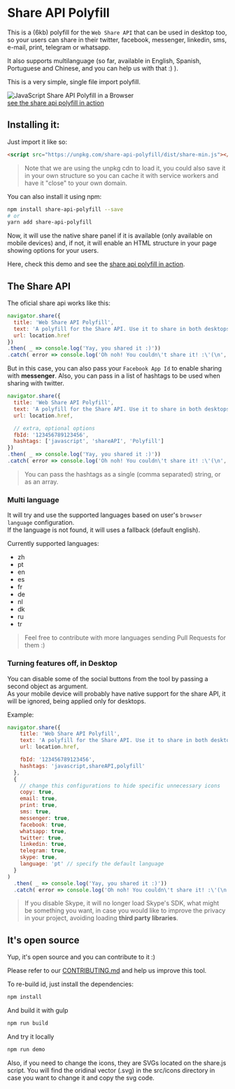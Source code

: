 # Share API Polyfill

This is a (6kb) polyfill for the `Web Share API` that can be used in desktop too, so your users can share in their twitter, facebook, messenger, linkedin, sms, e-mail, print, telegram or whatsapp.

It also supports multilanguage (so far, available in English, Spanish, Portuguese and Chinese, and you can help us with that :) ).

This is a very simple, single file import polyfill.

![JavaScript Share API Polyfill in a Browser](https://github.com/NascHQ/share-api-polyfill/blob/master/demo/demo.gif?raw=true)  
[see the share api polyfill in action](https://naschq.github.io/share-api-polyfill/demo/)

## Installing it:

Just import it like so:

```html
<script src="https://unpkg.com/share-api-polyfill/dist/share-min.js"></script>
```

> Note that we are using the unpkg cdn to load it, you could also save it in your own structure so you can cache it with service workers and have it "close" to your own domain.

You can also install it using npm:

```sh
npm install share-api-polyfill --save
# or
yarn add share-api-polyfill
```

Now, it will use the native share panel if it is available (only available on mobile devices) and, if not, it will enable an HTML structure in your page showing options for your users.

Here, check this demo and see the [share api polyfill in action](https://naschq.github.io/share-api-polyfill/demo/).

## The Share API

The oficial share api works like this:

```js
navigator.share({
  title: 'Web Share API Polyfill',
  text: 'A polyfill for the Share API. Use it to share in both desktops and mobile devices.',
  url: location.href
})
.then( _ => console.log('Yay, you shared it :)'))
.catch( error => console.log('Oh noh! You couldn\'t share it! :\'(\n', error));
```

But in this case, you can also pass your `Facebook App Id` to enable sharing with **messenger**.
Also, you can pass in a list of hashtags to be used when sharing with twitter.

```js
navigator.share({
  title: 'Web Share API Polyfill',
  text: 'A polyfill for the Share API. Use it to share in both desktops and mobile devices.',
  url: location.href,

  // extra, optional options
  fbId: '123456789123456',
  hashtags: ['javascript', 'shareAPI', 'Polyfill']
})
.then( _ => console.log('Yay, you shared it :)'))
.catch( error => console.log('Oh noh! You couldn\'t share it! :\'(\n', error));
```

> You can pass the hashtags as a single (comma separated) string, or as an array.

### Multi language

It will try and use the supported languages based on user's `browser language` configuration.  
If the language is not found, it will uses a fallback (default english).

Currently supported languages:

- zh
- pt
- en
- es
- fr
- de
- nl
- dk
- ru
- tr

> Feel free to contribute with more languages sending Pull Requests for them :)

### Turning features off, in Desktop

You can disable some of the social buttons from the tool by passing a second object as argument.  
As your mobile device will probably have native support for the share API, it will be ignored, being applied only for desktops.

Example:

```js
navigator.share({
    title: 'Web Share API Polyfill',
    text: 'A polyfill for the Share API. Use it to share in both desktops and mobile devices.',
    url: location.href,

    fbId: '123456789123456',
    hashtags: 'javascript,shareAPI,polyfill'
  },
  {
    // change this configurations to hide specific unnecessary icons
    copy: true,
    email: true,
    print: true,
    sms: true,
    messenger: true,
    facebook: true,
    whatsapp: true,
    twitter: true,
    linkedin: true,
    telegram: true,
    skype: true,
    language: 'pt' // specify the default language
  }
)
  .then( _ => console.log('Yay, you shared it :)'))
  .catch( error => console.log('Oh noh! You couldn\'t share it! :\'(\n', error));
```

  > If you disable Skype, it will no longer load Skype's SDK, what might be something you want, in case you would like to improve the privacy in your project, avoiding loading **third party libraries**.

## It's open source

Yup, it's open source and you can contribute to it :)

Please refer to our [CONTRIBUTING.md](https://github.com/NascHQ/share-api-polyfill/blob/master/CONTRIBUTING.md) and help us improve this tool.

To re-build id, just install the dependencies:

```sh
npm install
```

And build it with gulp

```sh
npm run build
```

And try it locally

```sh
npm run demo
```

Also, if you need to change the icons, they are SVGs located on the share.js script.
You will find the oridinal vector (.svg) in the src/icons directory in case you want to change it and copy the svg code.
